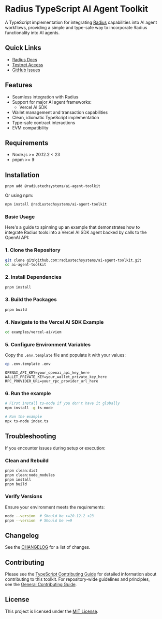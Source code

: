 # Radius TypeScript AI Agent Toolkit

A TypeScript implementation for integrating [Radius](https://radiustech.xyz/) capabilities into AI agent workflows, providing a simple and type-safe way to incorporate Radius functionality into AI agents.

## Quick Links

- [Radius Docs](https://docs.radiustech.xyz/)
- [Testnet Access](https://docs.radiustech.xyz/radius-testnet-access)
- [GitHub Issues](https://github.com/radiustechsystems/ai-agent-toolkit/issues)

## Features

- Seamless integration with Radius
- Support for major AI agent frameworks:
  - Vercel AI SDK
- Wallet management and transaction capabilities
- Clean, idiomatic TypeScript implementation
- Type-safe contract interactions
- EVM compatibility

## Requirements

- Node.js >= 20.12.2 < 23
- pnpm >= 9

## Installation

```bash
pnpm add @radiustechsystems/ai-agent-toolkit
```

Or using npm:

```bash
npm install @radiustechsystems/ai-agent-toolkit
```

### Basic Usage

Here's a guide to spinning up an example that demonstrates how to integrate Radius tools into a Vercel AI SDK agent backed by calls to the OpenAI API:

### 1. Clone the Repository

```bash
git clone git@github.com:radiustechsystems/ai-agent-toolkit.git
cd ai-agent-toolkit
```

### 2. Install Dependencies

```bash
pnpm install
```

### 3. Build the Packages

```bash
pnpm build
```

### 4. Navigate to the Vercel AI SDK Example

```bash
cd examples/vercel-ai/viem
```

### 5. Configure Environment Variables

Copy the `.env.template` file and populate it with your values:

```bash
cp .env.template .env
```

```
OPENAI_API_KEY=your_openai_api_key_here
WALLET_PRIVATE_KEY=your_wallet_private_key_here
RPC_PROVIDER_URL=your_rpc_provider_url_here
```

### 6. Run the example

```bash
# First install ts-node if you don't have it globally
npm install -g ts-node

# Run the example
npx ts-node index.ts
```

## Troubleshooting

If you encounter issues during setup or execution:

### Clean and Rebuild

```bash
pnpm clean:dist
pnpm clean:node_modules
pnpm install
pnpm build
```

### Verify Versions

Ensure your environment meets the requirements:

```bash
node --version  # Should be >=20.12.2 <23
pnpm --version  # Should be >=9
```

## Changelog

See the [CHANGELOG](CHANGELOG.md) for a list of changes.

## Contributing

Please see the [TypeScript Contributing Guide](CONTRIBUTING.md) for detailed information about contributing to this toolkit. For repository-wide guidelines and principles, see the [General Contributing Guide](../CONTRIBUTING.md).

## License

This project is licensed under the [MIT License](../LICENSE).

